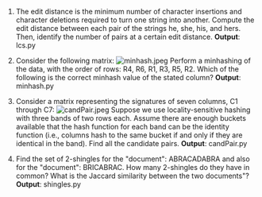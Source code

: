 1) The edit distance is the minimum number of character insertions and character deletions required to turn one string into another. Compute the edit distance between each pair of the strings he, she, his, and hers. Then, identify the number of pairs at a certain edit distance. **Output**: lcs.py

2) Consider the following matrix:
![minhash.jpeg](https://github.com/shngli/Data-mining/blob/master/LSH/minhash.jpeg)
Perform a minhashing of the data, with the order of rows: R4, R6, R1, R3, R5, R2. Which of the following is the correct minhash value of the stated column? **Output**: minhash.py

3) Consider a matrix representing the signatures of seven columns, C1 through C7:
![candPair.jpeg](https://github.com/shngli/Data-mining/blob/master/LSH/candPair.jpeg)
Suppose we use locality-sensitive hashing with three bands of two rows each. Assume there are enough buckets available that the hash function for each band can be the identity function (i.e., columns hash to the same bucket if and only if they are identical in the band). Find all the candidate pairs. **Output**: candPair.py

4) Find the set of 2-shingles for the "document": ABRACADABRA and also for the "document": BRICABRAC. How many 2-shingles do they have in common? What is the Jaccard similarity between the two documents"? **Output**: shingles.py
